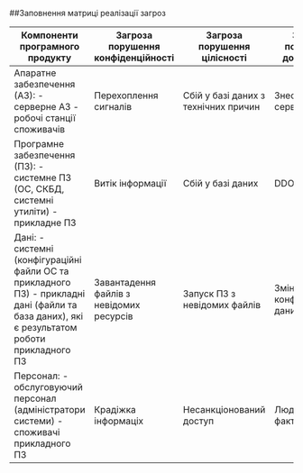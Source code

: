 ##Заповнення матриці реалізації загроз

| Компоненти програмного продукту | Загроза порушення конфіденційності | Загроза порушення цілісності | Загроза порушення доступності |
| ------------------------------- | ---------------------------------- | ---------------------------- | ----------------------------- |
| Апаратне забезпечення (АЗ): - серверне АЗ - робочі станції споживачів | Перехоплення сигналів | Сбій у базі даних з технічних причин | Знеструмлення серверу |
| Програмне забезпечення (ПЗ): - системне ПЗ (ОС, СКБД, системні утиліти) - прикладне ПЗ | Витік інформації | Сбій у базі даних | DDOS |
| Дані: - системні (конфігураційні файли ОС та прикладного ПЗ) - прикладні дані (файли та база даних), які є результатом роботи прикладного ПЗ | Завантадення файлів з невідомих ресурсів | Запуск ПЗ з невідомих файлів |Зміна конфігураційних даних |
| Персонал: - обслуговуючий персонал (адміністратори системи) - споживачі прикладного ПЗ | Крадіжка інформаціх | Несанкціонований доступ | Людський фактор |
